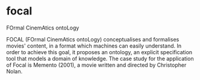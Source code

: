 # focal

FOrmal CinemAtics ontoLogy


FOCAL (FOrmal CinemAtics ontoLogy) conceptualises and formalises movies' content, in a format which machines can easily understand. In order to achieve this goal, it proposes an ontology, an explicit specification tool that models a domain of knowledge. The case study for the application of Focal is Memento (2001), a movie written and directed by Christopher Nolan.
